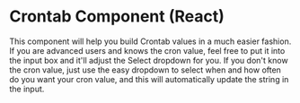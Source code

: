 # Crontab Component (React)

This component will help you build Crontab values in a much easier fashion. If you are advanced users and knows the cron value, feel free to put it into the input box and it'll adjust the Select dropdown for you. If you don't know the cron value, just use the easy dropdown to select when and how often do you want your cron value, and this will automatically update the string in the input.
